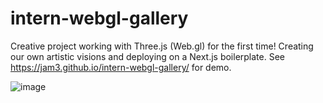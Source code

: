# intern-webgl-gallery
Creative project working with Three.js (Web.gl) for the first time! Creating our own artistic visions and deploying on a Next.js boilerplate. See https://jam3.github.io/intern-webgl-gallery/ for demo.

![image](https://user-images.githubusercontent.com/38049339/149595861-71abc262-0278-4b20-8e75-fdc2b4346225.png)
